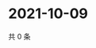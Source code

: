 # 2021-10-09

共 0 条

<!-- BEGIN WEIBO -->
<!-- 最后更新时间 Sat Oct 09 2021 20:00:31 GMT+0800 (China Standard Time) -->

<!-- END WEIBO -->
